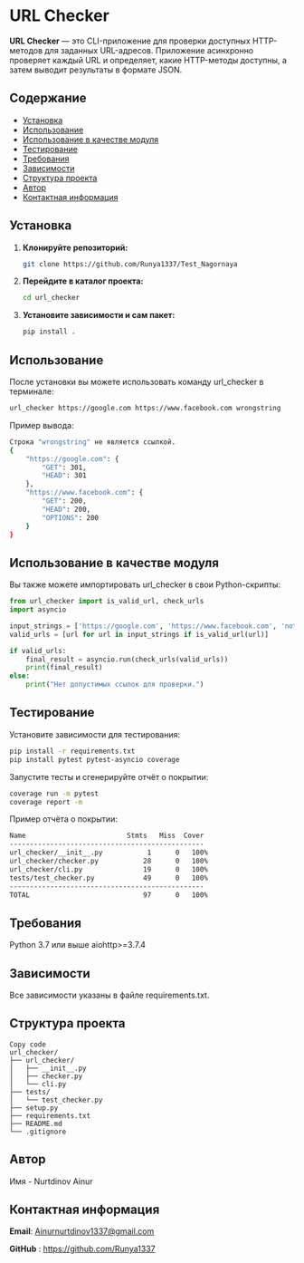 # URL Checker

**URL Checker** — это CLI-приложение для проверки доступных HTTP-методов для заданных URL-адресов. Приложение асинхронно проверяет каждый URL и определяет, какие HTTP-методы доступны, а затем выводит результаты в формате JSON.

## Содержание

- [Установка](#Установка)
- [Использование](#Использование)
- [Использование в качестве модуля](#Использование-в-качестве-модуля)
- [Тестирование](#Тестирование)
- [Требования](#Требования)
- [Зависимости](#Зависимости)
- [Структура проекта](#Структура-проекта)
- [Автор](#Автор)
- [Контактная информация](#Контактная-информация)

## Установка

1. **Клонируйте репозиторий:**
    ```bash
    git clone https://github.com/Runya1337/Test_Nagornaya
2. **Перейдите в каталог проекта:**
   ```bash
   cd url_checker
3. **Установите зависимости и сам пакет:**
   ```bash
   pip install .
## Использование

После установки вы можете использовать команду url_checker в терминале:
```bash 
url_checker https://google.com https://www.facebook.com wrongstring
```
Пример вывода:

```bash
Строка "wrongstring" не является ссылкой.
{
    "https://google.com": {
        "GET": 301,
        "HEAD": 301
    },
    "https://www.facebook.com": {
        "GET": 200,
        "HEAD": 200,
        "OPTIONS": 200
    }
}
```
## Использование в качестве модуля

Вы также можете импортировать url_checker в свои Python-скрипты:

```python
from url_checker import is_valid_url, check_urls
import asyncio

input_strings = ['https://google.com', 'https://www.facebook.com', 'notalink']
valid_urls = [url for url in input_strings if is_valid_url(url)]

if valid_urls:
    final_result = asyncio.run(check_urls(valid_urls))
    print(final_result)
else:
    print("Нет допустимых ссылок для проверки.")
```
## Тестирование

Установите зависимости для тестирования:

```bash
pip install -r requirements.txt
pip install pytest pytest-asyncio coverage
```
Запустите тесты и сгенерируйте отчёт о покрытии:

```bash
coverage run -m pytest
coverage report -m
```
Пример отчёта о покрытии:
```bash
Name                         Stmts   Miss  Cover
------------------------------------------------
url_checker/__init__.py           1      0   100%
url_checker/checker.py           28      0   100%
url_checker/cli.py               19      0   100%
tests/test_checker.py            49      0   100%
------------------------------------------------
TOTAL                            97      0   100%
```
## Требования

Python 3.7 или выше
aiohttp>=3.7.4
## Зависимости

Все зависимости указаны в файле requirements.txt.

## Структура проекта

```arduino
Copy code
url_checker/
├── url_checker/
│   ├── __init__.py
│   ├── checker.py
│   └── cli.py
├── tests/
│   └── test_checker.py
├── setup.py
├── requirements.txt
├── README.md
└── .gitignore
```

## Автор

Имя - Nurtdinov Ainur

## Контактная информация
**Email**:  Ainurnurtdinov1337@gmail.com

**GitHub** :    https://github.com/Runya1337
